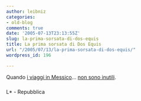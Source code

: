 ```yaml
---
author: leibniz
categories:
- old-blog
comments: true
date: '2005-07-13T23:13:55Z'
slug: la-prima-sorsata-di-dos-equis
title: La prima sorsata di Dos Equis
url: "/2005/07/13/la-prima-sorsata-di-dos-equis/"
wordpress_id: 196

---
```

Quando [i viaggi in Messico](https://blogs.it/0100915/2005/06/10.html#a406)... [non sono inutili](https://www.repubblica.it/2003/e/gallerie/esteri/pictrot/pictrot.html).  



### 
L* - Repubblica
